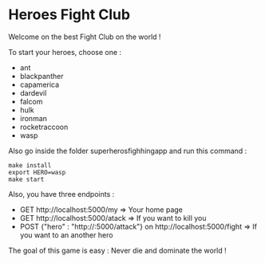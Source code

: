 Heroes Fight Club
===

Welcome on the best Fight Club on the world !

To start your heroes, choose one :
- ant
- blackpanther
- capamerica
- dardevil
- falcom
- hulk
- ironman
- rocketraccoon
- wasp


Also go inside the folder superherosfighhingapp and run this command :


```
make install
export HERO=wasp
make start
```

Also, you have three endpoints :

- GET http://localhost:5000/my => Your home page
- GET http://localhost:5000/atack => If you want to kill you
- POST {"hero" : "http://<IP>:5000/attack"} on  http://localhost:5000/fight => If you want to an another hero


The goal of this game is easy : Never die and dominate the world !